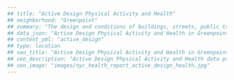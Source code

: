 ```yaml
---
## title: "Active Design Physical Activity and Health"
## neighborhood: "Greenpoint"
## summary: "The design and conditions of buildings, streets, public transportation and parks influence physical activity, use of active transportation and other healthy behavior. A neighborhood's features can also impact the safety of its residents."
## data_json: "Active Design Physical Activity and Health in Greenpoint"
## content_yml: "active_design"
## type: location
## seo_title: "Active Design Physical Activity and Health in Greenpoint"
## seo_description: "Active Design Physical Activity and Health data profile for the Greenpoint neighborhood of NYC."
## seo_image: "images/nyc_health_report_active_design_health.jpg"
---
```

